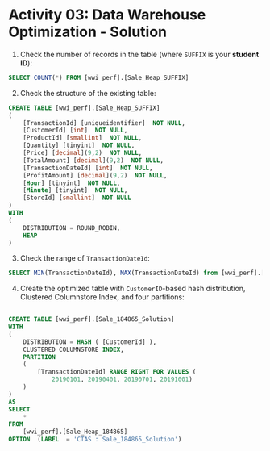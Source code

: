 # Activity 03: Data Warehouse Optimization - Solution

1. Check the number of records in the table (where `SUFFIX` is your **student ID**):

```sql
SELECT COUNT(*) FROM [wwi_perf].[Sale_Heap_SUFFIX]
```

2. Check the structure of the existing table:

```sql
CREATE TABLE [wwi_perf].[Sale_Heap_SUFFIX]
( 
	[TransactionId] [uniqueidentifier]  NOT NULL,
	[CustomerId] [int]  NOT NULL,
	[ProductId] [smallint]  NOT NULL,
	[Quantity] [tinyint]  NOT NULL,
	[Price] [decimal](9,2)  NOT NULL,
	[TotalAmount] [decimal](9,2)  NOT NULL,
	[TransactionDateId] [int]  NOT NULL,
	[ProfitAmount] [decimal](9,2)  NOT NULL,
	[Hour] [tinyint]  NOT NULL,
	[Minute] [tinyint]  NOT NULL,
	[StoreId] [smallint]  NOT NULL
)
WITH
(
	DISTRIBUTION = ROUND_ROBIN,
	HEAP
)
```

3. Check the range of `TransactionDateId`:

```sql
SELECT MIN(TransactionDateId), MAX(TransactionDateId) from [wwi_perf].[Sale_Heap_SUFFIX]
```

4. Create the optimized table with `CustomerID`-based hash distribution, Clustered Columnstore Index, and four partitions:

```sql
	
CREATE TABLE [wwi_perf].[Sale_184865_Solution]
WITH
(
	DISTRIBUTION = HASH ( [CustomerId] ),
	CLUSTERED COLUMNSTORE INDEX,
	PARTITION
	(
		[TransactionDateId] RANGE RIGHT FOR VALUES (
            20190101, 20190401, 20190701, 20191001)
	)
)
AS
SELECT
	*
FROM	
	[wwi_perf].[Sale_Heap_184865]
OPTION  (LABEL  = 'CTAS : Sale_184865_Solution')
```